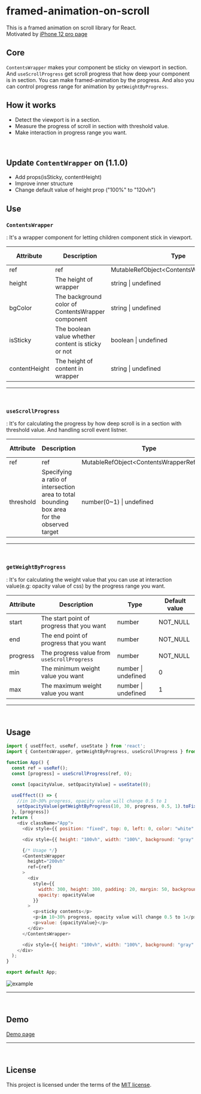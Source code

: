 # framed-animation-on-scroll
This is a framed animation on scroll library for React.
<br>
Motivated by [iPhone 12 pro page](https://www.apple.com/iphone-12-pro/?afid=p238%7Cs3as1Krbs-dc_mtid_209254jz40384_pcrid_472722877628_pgrid_119804248508_&cid=wwa-kr-kwgo-iphone-Brand-Announce-General-)

## Core
`ContentsWrapper` makes your component be sticky on viewport in section. And `useScrollProgress` get scroll progress that how deep your component is in section. You can make framed-animation by the progress. And also you can control progress range for animation by `getWeightByProgress`.

## How it works
* Detect the viewport is in a section.
* Measure the progress of scroll in section with threshold value.
* Make interaction in progress range you want.

<br>

## Update `ContentWrapper` on (1.1.0)
 - Add props(isSticky, contentHeight)
 - Improve inner structure
 - Change default value of height prop ("100%" to "120vh")

## Use
### `ContentsWrapper`
: It's a wrapper component for letting children component stick in viewport.

|Attribute|Description|Type|Default value|
|------|---|-------|---|
|ref|ref|MutableRefObject&lt;ContentsWrapperRefTypes&gt;|NOT_NULL|
|height|The height of wrapper|string &#124; undefined|"120vh"|
|bgColor|The background color of ContentsWrapper component|string &#124; undefined|"black"|
|isSticky|The boolean value whether content is sticky or not|boolean &#124; undefined|true|
|contentHeight|The height of content in wrapper|string &#124; undefined|"100vh"|

----
<br>

### `useScrollProgress`
: It's for calculating the progress by how deep scroll is in a section with threshold value. And handling scroll event listner.

|Attribute|Description|Type|Default value|
|------|---|-------|---|
|ref|ref|MutableRefObject&lt;ContentsWrapperRefTypes&gt;|NOT_NULL|
|threshold|Specifying a ratio of intersection area to total bounding box area for the observed target|number(0~1) &#124; undefined|0.5|

----
<br>

### `getWeightByProgress`
: It's for calculating the weight value that you can use at interaction value(e.g: opacity value of css) by the progress range you want.

|Attribute|Description|Type|Default value|
|------|---|-------|---|
|start|The start point of progress that you want|number|NOT_NULL|
|end|The end point of progress that you want|number|NOT_NULL|
|progress|The progress value from `useScrollProgress`|number|NOT_NULL|
|min|The minimum weight value you want|number &#124; undefined|0|
|max|The maximum weight value you want|number &#124; undefined|1|

----
<br>

## Usage
```js 
import { useEffect, useRef, useState } from 'react';
import { ContentsWrapper, getWeightByProgress, useScrollProgress } from 'framed-animation-on-scroll';

function App() {
  const ref = useRef();
  const [progress] = useScrollProgress(ref, 0);

  const [opacityValue, setOpacityValue] = useState(0);

  useEffect(() => {
    //in 10~30% progress, opacity value will change 0.5 to 1
    setOpacityValue(getWeightByProgress(10, 30, progress, 0.5, 1).toFixed(3));
  }, [progress])
  return (
    <div className="App">
      <div style={{ position: "fixed", top: 0, left: 0, color: "white", zIndex: 999, fontSize: "30px" }}>Scroll progress in black section: {progress} %</div>

      <div style={{ height: "100vh", width: "100%", background: "gray" }} />

      {/* Usage */}
      <ContentsWrapper
        height="200vh"
        ref={ref}
      >
        <div
          style={{
            width: 300, height: 300, padding: 20, margin: 50, background: "green", color: "white", fontSize: "20px",
            opacity: opacityValue
          }}
        >
          <p>sticky contents</p>
          <p>in 10~30% progress, opacity value will change 0.5 to 1</p>
          <p>value: {opacityValue}</p>
        </div>
      </ContentsWrapper>

      <div style={{ height: "100vh", width: "100%", background: "gray" }} />
    </div>
  );
}

export default App;


````
![example](https://media4.giphy.com/media/nAY7v7WdzzB07TUVMG/giphy.gif)


----
<br>


## Demo

[Demo page](https://nextwind-rho.vercel.app/)

----
<br>

## License
This project is licensed under the terms of the
[MIT license](https://github.com/cha-yh/Nextwind/blob/master/LICENSE.md).

